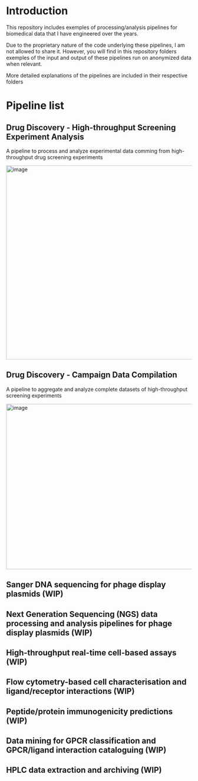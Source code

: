 
# Introduction

This repository includes exemples of processing/analysis pipelines for biomedical data that I have engineered over the years.

Due to the proprietary nature of the code underlying these pipelines, I am not allowed to share it. However, you will find in this repository folders exemples of the input and output of these pipelines run on anonymized data when relevant.

More detailed explanations of the pipelines are included in their respective folders

# Pipeline list
## Drug Discovery - High-throughput Screening Experiment Analysis
A pipeline to process and analyze experimental data comming from high-throughput drug screening experiments

<img width="2000" height="524" alt="image" src="https://github.com/user-attachments/assets/c902cab5-fb99-46a0-840f-8b88b692c0ff" />

## Drug Discovery - Campaign Data Compilation
A pipeline to aggregate and analyze complete datasets of high-throughput screening experiments

<img width="2000" height="447" alt="image" src="https://github.com/user-attachments/assets/e56b0fa3-a69c-4b84-a99b-736a2d7b0803" />

## Sanger DNA sequencing for phage display plasmids  (WIP)
## Next Generation Sequencing (NGS) data processing and analysis pipelines for phage display plasmids (WIP)
## High-throughput real-time cell-based assays (WIP)
## Flow cytometry-based cell characterisation and ligand/receptor interactions (WIP)
## Peptide/protein immunogenicity predictions (WIP)
## Data mining for GPCR classification and GPCR/ligand interaction cataloguing (WIP)
## HPLC data extraction and archiving (WIP)
